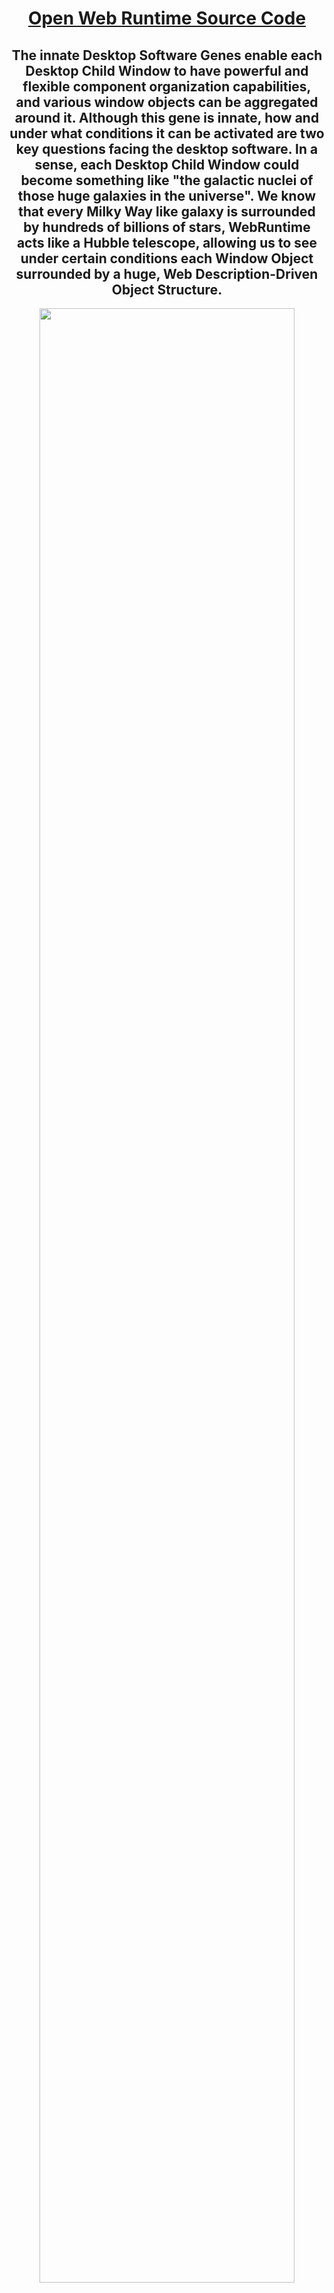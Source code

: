 <div align=center>

# [Open Web Runtime Source Code](https://github.com/TangramDev/OpenWebRuntime)
</div>
<div align=center>

## The innate Desktop Software Genes enable each Desktop Child Window to have powerful and flexible component organization capabilities, and various window objects can be aggregated around it. Although this gene is innate, how and under what conditions it can be activated are two key questions facing the desktop software. In a sense, each Desktop Child Window could become something like "the galactic nuclei of those huge galaxies in the universe". We know that every Milky Way like galaxy is surrounded by hundreds of billions of stars, WebRuntime acts like a Hubble telescope, allowing us to see under certain conditions each Window Object surrounded by a huge, Web Description-Driven Object Structure.
</div>

<div align=center id="StartTitle"><img src="https://user-images.githubusercontent.com/26355688/179231601-e18d1e1d-c4a1-422c-bcf3-7111013959bb.gif" width="90%" />

## **(With the help of Webb and Hubble, people can see an extremely enlarged universe. From Hubble deep space to Webb deep space, unimaginable details in the past appear in our sight. Similarly, when we have webruntime in the field of desktop software, a scene worthy of expectation will also appear. With the help of Web Runtime, the desktop is enlarged, and the infinite hierarchy of desktop window can be displayed, If the surrounding space of many child windows enters our horizon, a magnified universe will surface. Indeed, from the perspective of webruntime, a desktop software itself is a universe, and different desktop software can be regarded as different "parallel universes".)**

</div> 
<hr />

<div align=center id="CoreConcept"><img src="https://user-images.githubusercontent.com/26355688/177946608-74c5ab41-95fc-42e8-b3db-6c69459396a6.jpg" width="95%" /></div> 
<hr />

<div align=center>
  
# Get to know the _Window Nucleus_ <br>New Web, New Desktop Application World
</div>

**Just as every extragalactic galaxy we see through a telescope has a galactic nucleus,  in most cases, those independent desktop windows we see (windows without a parent window) will have at least one window nucleus (except for those that completely owner-draw).  Before the advent of large astronomical telescopes, the galaxy we saw was basically a point of light or we thought it was a luminous object, completely unaware that these objects were comparable to our Milky Way. The window nucleus must be surrounded by something, otherwise the concept of "nucleus" will lose its original meaning. The well-known MFC CView object and the .NET Usercontrol object whose Dock property value is "DockFill" or "DockNone" are both typical representative of the window nuclei, the WebView that hosts the Web page is also a well-known window nucleus, the center position  of those content windows based on the document concept basically contains a window nucleus...**

<div align=center id="ChildWndGene"><img src="https://user-images.githubusercontent.com/26355688/179455288-7b62f43d-a5e4-4403-bf14-de6c9beb4a25.jpg" width="80%" />
</div>

**Because of Hubble telescope, we can see those hundreds of billions of stars around the galactic nucleus, due to we lack infrastructure like "Hubble" in the desktop software field, therefore the space around the window nucleus has not entered the developer's sight, and it is time to change this status quo.**

<div align=center id="WebViewNucleus"><img src="https://user-images.githubusercontent.com/26355688/179625971-8e16596d-8a07-4880-9653-1c46c33ec869.jpg" width="90%" /><br>

**(Around the window nucleus is a programmable world that developers have not touched so far.<br> It should be said that this peripheral world is a "blind spot")**</div>

<div align=right>
  
### [more information](https://github.com/TangramDev/.github/blob/main/document/aboutwndnucleus.md)

</div>
<hr />

<div align=center id="CoreConcept">
  
# The Technical Strategy of Web Runtime will _Eliminate_ <br>the Boundary between _Desktop Software_ and _Web Browser_

<div align=center>

**Thanks to Web Runtime's implementation of _the Dynamic Link Library Version of the Chromium Project_, <br>developers can use their _most familiar development languages_(such as C#, MFC, etc.) and _the most familiar <br>application structure_ (such as the application structure from the _Visual Studio Wizard_) to  develop the "_Browser Process_" <br>of Chromium Project. This strategy will eliminate the Boundary between Desktop Software and Web Browser, <br>and make Web Technology become a part of _Desktop Software Basic Technical Architecture_.**
</div>

<div align=left>

**Developers can develop the _Browser Process_ of the Chromium Project according to their own wishes, which means that completely different from Standard Web Browsers, the First Visible Window can be a Developer-Defined Window (such as WinForms or MFC windows, etc.):**</div>
<div align=center id="WinFormBrowser"><img src="https://user-images.githubusercontent.com/26355688/176896509-92769481-8558-4add-948a-8b0e3e6d2269.jpg" width="45%" /><br>
  
  **(First Visible Window is a WinForm)**</div>

<div align=center id="WinFormBrowser"><img src="https://user-images.githubusercontent.com/26355688/176896016-13973932-53ef-4749-9ea6-ccb5c95f9fa8.jpg" width="45%" /></div><br>
  
  **(First Visible Window is a MFC MDI Frame Window)**</div>
<div align=left>
  
  **In a specific Desktop Application, other Processes of the Chromium Project(such as renderer process, GPU process, etc.) are completely preserved. In fact, the difference between _a Desktop Web Browser_ and _a Desktop Application_ is just the difference in the First Web Page, the design principle of the Web Browser is that after the first Web page is opened, a Browser Window is generated. When developers have the ability to develop their own Browser Process, this principle changes when the Browser Process is started. Developers are fully capable of interpreting the First Web Page of the Browser Process as an object they want, in this sense, the Web Browser should be the Smallest Desktop Application System, the Browser Windows(and .NET WinForm Objects) should be a group of objects shared by all Desktop Software. Developers can write Web pages belonging to the application system for their own application systems, and each Web page can open a browser window, of course, can also open a more general window object(such as WinForm). We see that the meaning of a web page changes when the Browser Process can be redefined by the developer...**</div>
  
<div align=center id="AppPage1"><img src="https://user-images.githubusercontent.com/26355688/179521064-8798c09c-5e1a-480d-ad80-a69b931f9684.jpg" width="80%" /><br>
  
  **(Developers can write application-oriented web pages <br>for the host application system according to the object model of desktop applications}**</div>
<div align=center id="AppPage2"><img src="https://user-images.githubusercontent.com/26355688/179521598-c58b6b53-40ba-4e1d-8701-a5005dd13a09.jpg" width="80%" /><br>
  
  **(Application oriented web pages mean that there is <br>a software content ecosystem based on Web technology for desktop applications}**</div>

<div align=left>
  
**When the developer can define the Browser Process by himself, he is fully capable of mixing his Own Defined Window Object Queue with the Browser Window Queue, and then scheduling these window objects with the Web-based driving ability. In the vision of WebRuntime, The independent window objects (such as WinForm, MFC Frame, etc.) are parallel to the Browser Window, and each type of window can support the display of Web pages, which means that the privileged status of the Browser Window will disappear, The dynamic description technique will be fully embodied in the more general window object.**
</div>
<hr/>
 
 
<div align=center id="CoreConcept">

# The Web Strategy of Web Runtime allows us <br>to build a Larger Web DOM <br>around the Peripheral Space of Window Nucleus

**Every window nucleus can be comparable to the galactic nucleus of a huge galaxy, <br>and the world around it has an infinite level of hierarchy. Let's take WinForms as <br>examples to take a look at the dynamic world around the window nucleus, which <br>is a web driven world that developers have never touched. Once we regard the window <br>nucleus as a galactic nucleus, then every desktop software structure will show a <br>cosmic structure similar to that observed today......**

<div align=center id="ChildWndGene2"><img src="https://user-images.githubusercontent.com/26355688/179511606-32ec35a9-9835-4698-a243-e87476a5e165.jpg" width="80%"/><br>

**(Around the green window nucleus, we see a surrounding structure}**
</div> 
<div align=center id="ChildWndGene2"><img src="https://user-images.githubusercontent.com/26355688/179515631-59d4bacd-2ef0-4a2c-a36f-abf118e13f8c.jpg" width="80%"/><br>

**(Around the green window nucleus, we see another surrounding structure}**
</div>

<hr />

<div align=center>

<div align=center id="CoreConcept">
  
# The Core Features of Web Runtime
</div>

|_Web Runtime Core Features_|&emsp;&emsp;&emsp;&emsp;&emsp;&emsp;&emsp;&emsp;&emsp;&emsp;&emsp;&emsp;&emsp;&emsp;&emsp;&emsp;&emsp;&emsp;_Description_&emsp;&emsp;&emsp;&emsp;&emsp;&emsp;&emsp;&emsp;&emsp;&emsp;&emsp;&emsp;&emsp;&emsp;&emsp;&emsp;&emsp;&emsp;&emsp;|
| ------ | ---------------------------------------------------------------------------------------------------------------- |
|  <div align=center>**Between any Window Nucleus <br>and its Immediate Parent Window there exists a Web/XML DOM controllable “Window Object Layer Space Structure” around it;**</div> |<div align=center></div><div align=center id = "ChildWndGene2"><br><img id="WebGeneChildWnd" src="https://user-images.githubusercontent.com/26355688/179456149-1a007bee-ed02-4c52-bf8a-ddc55c715b21.jpg" width="100%"/></div>|
|<div align=center id="BasicLayout"><img src="https://user-images.githubusercontent.com/26355688/179394341-176ee7c1-0a9b-44c1-a435-1aa7123fc2dc.png" width="100%"/></div>| <div align=center>**_The Web Runtime_ enables developers to load a Layout Layer Structure <br>between _the Window Nucleus_ and _its Parent Window_ <br>using Web or XML DOM Technology at any stage of the Software Runtime**</div><div align=center id="tabs1"><img src="https://user-images.githubusercontent.com/26355688/179235961-8a088dd4-27c9-42d9-8179-db5ffaf0d3f4.gif" width="100%" /></div>|
|<div align=center id="BasicLayout"><img src="https://user-images.githubusercontent.com/26355688/179395039-e1be757f-c499-4ba1-9ec8-21dcacccf469.png" width="100%"/></div>|<img id="BrowsingProcess" src="https://user-images.githubusercontent.com/26355688/179390066-6163f407-8424-4c68-9217-fffe300e062c.gif" width="100%"/></div>|  
| <div align=center>__.NET Framework for Desktop Application__</div> |<div align=center>_Similar to __Microsoft Visual Basic for Application__, __Web Runtime__ supports <br>__.NET Framework for Desktop Application__, which means that both __WinForm__ and __Usercontrol__ <br>are  within the scope of "__Content-Oriented WebDOM__" of the application._</div><div align=center id="ClrForApp"><img src="https://user-images.githubusercontent.com/26355688/179387353-e9ad7cab-20ac-401d-89dd-ae0396e6e20b.jpg" width="100%"/></div><br><div align=center>__Developers can instantiate WinForm object instances in web pages, and use WinForm, <br>Usercontrol and standard DOM elements to synthesize new web pages. Developers can process .NET object events in the page. Web Runtime implements The two-way delegation mechanism makes Web and desktop elements (Win32 elements and WinForm, Usercontrol, etc.) friendly interoperability.__</div>|    
| <div align=center>__Desktop Application System <br>Runtime Instance State__</div> |<div align=center>__Web Runtime allows an executable file to have any number of "Runtime Instance States",<br>which is significantly different from traditional development techniques. Each<br>"Runtime Instance State“ depends on a local folder, and within each such folder contains <br>a configuration file, an initialization Web page and subfolders closely related to the <br>runtime state, data files, and a necessary component of the application system. Different <br>Runtime States have completely different runtime structures, like a Second-Order Partial<br>Differential Equation, we know that every Second-Order Partial Differential Equation with <br>clear physical meaning (such as the famous wave equation), Its initial value conditions <br>and boundary conditions determine the physical meaning of the solution of this equation.<br>The description of each Desktop Application Runtime Instance State may determine the <br>structure of a software universe, and the differences between different states can be <br>interpreted as Different Parallel Universes.__</div>|  
</div>
<hr />


  # Application Development

  
| _Application Type_       | _description_                                                                              |
| ------------------------ | ---------------------------------------------------------------------------------------------------------------- |
| <div align=center>__[Modify the WinForm Application Project so that it can be compiled into the Browser Process of Chromium Project](https://github.com/TangramDev/.github/blob/main/document/winformdev.md)__</div>|<div align=center id="WinFormBrowser"><img src="https://user-images.githubusercontent.com/26355688/176896509-92769481-8558-4add-948a-8b0e3e6d2269.jpg" width="75%" /></div>|  
|  <div align=center> __[Modify the MFC Application Project so that it can be compiled into the Browser Process of Chromium Project](https://github.com/TangramDev/.github/blob/main/document/mfcexe.md)__</div> |<div align=center>__How to convert existing or newly created desktop software projects into projects that match the Browser Process of Chromium Project is the first key problem faced by WebRuntime Development.__</div> <div align=center><img src="https://user-images.githubusercontent.com/26355688/178922407-5518d8eb-a7db-4cc1-912f-0f03060fbd32.gif" width="100%"/></div>|
| <div align=center>**[MFC Desktop Application System: Document Template](https://github.com/TangramDev/.github/blob/main/document/mfcexe.md)**</div> |<div align=center>_Different from the traditional MFC Architecture, WebRuntime enables every __MFC Multi-Document-Interface__ Application System that supports the Doc/View architecture to support the document architecture based on Web technology, which means that every "Runtime Instance State" of such application will support any number of document templates , each document template will have its own object structure. This design makes the Multi-Document-Interface application truly realize the meaning of "Multi-Document". If the traditional MFC Doc/View Architecture is "__rigid__", then the WebRuntime-based Doc/View architecture It can be said to be "__flexible__"._</div>| 
| <div align=center>**[MFC Desktop Application System: MFC View](https://github.com/TangramDev/.github/blob/main/document/mfcexe.md)**</div> |<div align=center>_Allowing MFC Desktop Applications to support any number of CView-derived objects is one of the places to reflect the flexibility of WebRuntime. When MFC View becomes part of the Web DOM, the Doc/View architecture based on traditional technology is dwarfed. In fact, WebRuntime provides developers with greater freedom, allowing developers to incorporate more generalized MFC CWnd derived objects into the scope of the Web DOM. Based on this idea, developers can flexibly use Web technology controls wider objects like "Docking ControlBar" etc......_</div>|
 
 
